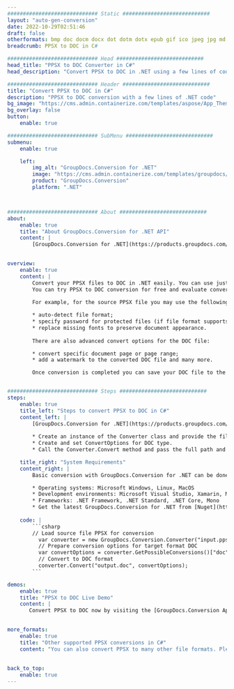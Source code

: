 ```yaml
---
############################# Static ############################
layout: "auto-gen-conversion"
date: 2022-10-29T02:51:46
draft: false
otherformats: bmp doc docm docx dot dotm dotx epub gif ico jpeg jpg md odt ott pdf png psd rtf tex tif tiff txt xps
breadcrumb: PPSX to DOC in C#

############################# Head ############################
head_title: "PPSX to DOC Converter in C#"
head_description: "Convert PPSX to DOC in .NET using a few lines of code. Use the GroupDocs Document Conversion API to convert over 160 file formats."

############################# Header ############################
title: "Convert PPSX to DOC in C#"
description: "PPSX to DOC conversion with a few lines of .NET code"
bg_image: "https://cms.admin.containerize.com/templates/aspose/App_Themes/V3/images/bg/header1.png"
bg_overlay: false
button:
    enable: true

############################# SubMenu ############################
submenu:
    enable: true

    left:
        img_alt: "GroupDocs.Conversion for .NET"
        image: "https://cms.admin.containerize.com/templates/groupdocs/images/product-logos/90x90-noborder/groupdocs-conversion-net.png"
        product: "GroupDocs.Conversion"
        platform: ".NET"



############################# About ############################
about:
    enable: true
    title: "About GroupDocs.Conversion for .NET API"
    content: |
        [GroupDocs.Conversion for .NET](https://products.groupdocs.com/conversion/net/) can be used to convert Microsoft Word, Excel, PowerPoint, PDF, Visio and other formats. GroupDocs.Conversion is a standalone API that is suitable for back-end and internal systems where high performance is required. It does not depend on any software such as Microsoft or Open Office.
    

overview:
    enable: true
    content: |
        Convert your PPSX files to DOC in .NET easily. You can use just a couple of C# code lines in any platform of your choice like - Windows, Linux, macOS.
        You can try PPSX to DOC conversion for free and evaluate conversion results quality.  Along with simple file conversion scenarios you can try more advanced options for loading source PPSX file and for saving output DOC result. 
        
        For example, for the source PPSX file you may use the following load options:

        * auto-detect file format;
        * specify password for protected files (if file format supports it);
        * replace missing fonts to preserve document appearance.
        
        There are also advanced convert options for the DOC file:

        * convert specific document page or page range;
        * add a watermark to the converted DOC file and many more.

        Once conversion is completed you can save your DOC file to the local file path or any third-party storage like FTP, Amazon S3, Google Drive, Dropbox etc. Please note - to convert PPSX to DOC there is no need for any additional software installed - like MS Office, Open Office, Adobe Acrobat Reader etc.


############################# Steps ############################
steps:
    enable: true
    title_left: "Steps to convert PPSX to DOC in C#"
    content_left: |
        [GroupDocs.Conversion for .NET](https://products.groupdocs.com/conversion/net/) makes it easy for developers to convert a PPSX file to DOC with a few lines of code.
        
        * Create an instance of the Converter class and provide the file PPSX with the full path
        * Create and set ConvertOptions for DOC type.
        * Call the Converter.Convert method and pass the full path and format (DOC) as a parameter

    title_right: "System Requirements"
    content_right: |
        Basic conversion with GroupDocs.Conversion for .NET can be done in just a few simple steps. Our APIs are supported on all major platforms and operating systems. Before executing the code below, make sure you have the following prerequisites installed on your system.

        * Operating systems: Microsoft Windows, Linux, MacOS
        * Development environments: Microsoft Visual Studio, Xamarin, MonoDevelop
        * Frameworks: .NET Framework, .NET Standard, .NET Core, Mono
        * Get the latest GroupDocs.Conversion for .NET from [Nuget](https://www.nuget.org/packages/groupdocs.conversion)
         
    code: |
        ```csharp    
        // Load source file PPSX for conversion
          var converter = new GroupDocs.Conversion.Converter("input.ppsx");
          // Prepare conversion options for target format DOC
          var convertOptions = converter.GetPossibleConversions()["doc"].ConvertOptions;
          // Convert to DOC format
          converter.Convert("output.doc", convertOptions);
        ```

demos:
    enable: true
    title: "PPSX to DOC Live Demo"
    content: |
       Convert PPSX to DOC now by visiting the [GroupDocs.Conversion App](https://products.groupdocs.app/conversion/family) website. Online demo has the following advantages
          

more_formats:
    enable: true
    title: "Other supported PPSX conversions in C#"
    content: "You can also convert PPSX to many other file formats. Please see the list below."
       
       
back_to_top:
    enable: true
---
```


